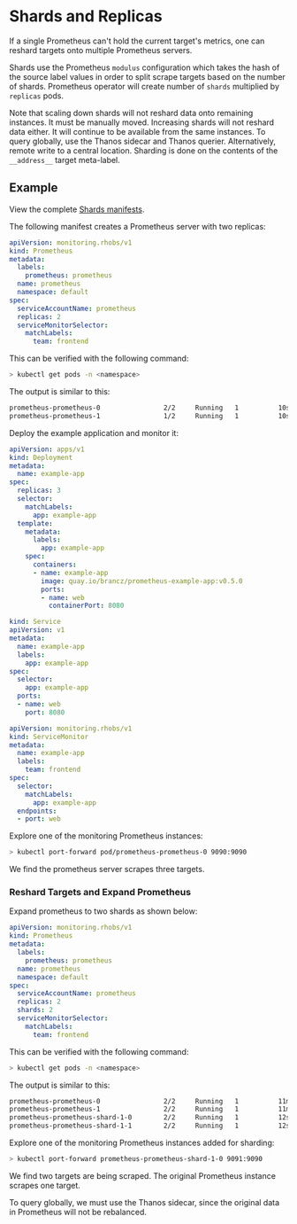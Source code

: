 # Shards and Replicas

If a single Prometheus can't hold the current target's metrics, one can reshard targets onto multiple Prometheus servers.

Shards use the Prometheus `modulus` configuration which takes the hash of the source label values in order to split scrape
targets based on the number of shards. Prometheus operator will create number of `shards` multiplied by `replicas` pods.

Note that scaling down shards will not reshard data onto remaining instances. It must be manually moved. Increasing
shards will not reshard data either. It will continue to be available from the same instances.
To query globally, use the Thanos sidecar and Thanos querier. Alternatively, remote
write to a central location. Sharding is done on the contents of the `__address__` target meta-label.

## Example

View the complete [Shards manifests](../../example/shards).

The following manifest creates a Prometheus server with two replicas:

```yaml
apiVersion: monitoring.rhobs/v1
kind: Prometheus
metadata:
  labels:
    prometheus: prometheus
  name: prometheus
  namespace: default
spec:
  serviceAccountName: prometheus
  replicas: 2
  serviceMonitorSelector:
    matchLabels:
      team: frontend
```

This can be verified with the following command:

```bash
> kubectl get pods -n <namespace>
```

The output is similar to this:

```bash
prometheus-prometheus-0                2/2     Running   1          10s
prometheus-prometheus-1                1/2     Running   1          10s
```

Deploy the example application and monitor it:

```yaml mdox-exec="cat example/shards/example-app-deployment.yaml"
apiVersion: apps/v1
kind: Deployment
metadata:
  name: example-app
spec:
  replicas: 3
  selector:
    matchLabels:
      app: example-app
  template:
    metadata:
      labels:
        app: example-app
    spec:
      containers:
      - name: example-app
        image: quay.io/brancz/prometheus-example-app:v0.5.0
        ports:
        - name: web
          containerPort: 8080
```

```yaml mdox-exec="cat example/shards/example-app-service.yaml"
kind: Service
apiVersion: v1
metadata:
  name: example-app
  labels:
    app: example-app
spec:
  selector:
    app: example-app
  ports:
  - name: web
    port: 8080
```

```yaml mdox-exec="cat example/shards/example-app-service-monitor.yaml"
apiVersion: monitoring.rhobs/v1
kind: ServiceMonitor
metadata:
  name: example-app
  labels:
    team: frontend
spec:
  selector:
    matchLabels:
      app: example-app
  endpoints:
  - port: web
```

Explore one of the monitoring Prometheus instances:

```bash
> kubectl port-forward pod/prometheus-prometheus-0 9090:9090
```

We find the prometheus server scrapes three targets.

### Reshard Targets and Expand Prometheus

Expand prometheus to two shards as shown below:

```yaml mdox-exec="cat example/shards/prometheus.yaml"
apiVersion: monitoring.rhobs/v1
kind: Prometheus
metadata:
  labels:
    prometheus: prometheus
  name: prometheus
  namespace: default
spec:
  serviceAccountName: prometheus
  replicas: 2
  shards: 2
  serviceMonitorSelector:
    matchLabels:
      team: frontend
```

This can be verified with the following command:

```bash
> kubectl get pods -n <namespace>
```

The output is similar to this:

```bash
prometheus-prometheus-0                2/2     Running   1          11m
prometheus-prometheus-1                2/2     Running   1          11m
prometheus-prometheus-shard-1-0        2/2     Running   1          12s
prometheus-prometheus-shard-1-1        2/2     Running   1          12s
```

Explore one of the monitoring Prometheus instances added for sharding:

```bash
> kubectl port-forward prometheus-prometheus-shard-1-0 9091:9090
```

We find two targets are being scraped. The original Prometheus instance scrapes one target.

To query globally, we must use the Thanos sidecar, since the original data in Prometheus will not be rebalanced.
